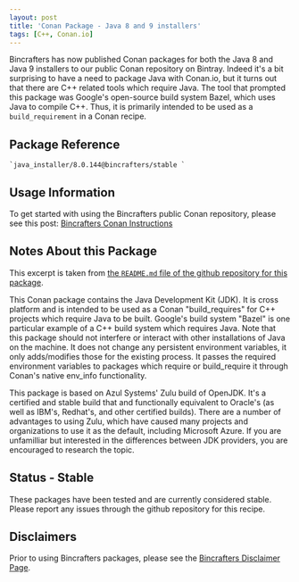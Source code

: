 ```yaml
---
layout: post
title: 'Conan Package - Java 8 and 9 installers'
tags: [C++, Conan.io]
---
```


Bincrafters has now published Conan packages for both the Java 8 and Java 9 installers to our public Conan repository on Bintray.  Indeed it's a bit surprising to have a need to package Java with Conan.io, but it turns out that there are C++ related tools which require Java.  The tool that prompted this package was Google's open-source build system Bazel, which uses Java to compile C++.  Thus, it is primarily intended to be used as a `build_requirement` in a Conan recipe. 

## Package Reference

    `java_installer/8.0.144@bincrafters/stable `
    
    
## Usage Information  

To get started with using the Bincrafters public Conan repository, please see this post: [Bincrafters Conan Instructions](https://bincrafters.github.io/2017/06/06/using-bincrafters-conan-repository)

## Notes About this Package 

This excerpt is taken from [the `README.md` file of the github repository for this package](https://github.com/bincrafters/conan-java_installer). 

This Conan package contains the Java Development Kit (JDK). It is cross platform and is intended to be used as a Conan "build_requires" for C++ projects which require Java to be built. Google's build system "Bazel" is one particular example of a C++ build system which requires Java. Note that this package should not interfere or interact with other installations of Java on the machine. It does not change any persistent environment variables, it only adds/modifies those for the existing process. It passes the required environment variables to packages which require or build_require it through Conan's native env_info functionality.

This package is based on Azul Systems' Zulu build of OpenJDK. It's a certified and stable build that and functionally equivalent to Oracle's (as well as IBM's, Redhat's, and other certified builds). There are a number of advantages to using Zulu, which have caused many projects and organizations to use it as the default, including Microsoft Azure. If you are unfamilliar but interested in the differences between JDK providers, you are encouraged to research the topic.

## Status - Stable
These packages have been tested and are currently considered stable.  Please report any issues through the github repository for this recipe. 

## Disclaimers
Prior to using Bincrafters packages, please see the [Bincrafters Disclaimer Page](https://bincrafters.github.io/2017/05/01/bincrafters-package-disclaimers.md). 